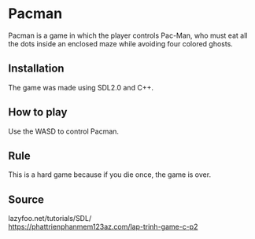 # Pacman

Pacman is a game in which the player controls Pac-Man, who must eat all the dots inside an enclosed maze while avoiding four colored ghosts.

## Installation
The game was made using SDL2.0 and C++.

## How to play

Use the WASD to control Pacman.

## Rule
This is a hard game because if you die once, the game is over.
## Source
lazyfoo.net/tutorials/SDL/  
https://phattrienphanmem123az.com/lap-trinh-game-c-p2
